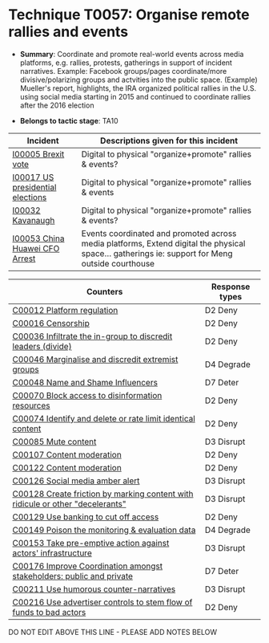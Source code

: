 # Technique T0057: Organise remote rallies and events

* **Summary**: Coordinate and promote real-world events across media platforms, e.g. rallies, protests, gatherings in support of incident narratives. Example: Facebook groups/pages coordinate/more divisive/polarizing groups and actvities into the public space. (Example) Mueller's report, highlights, the IRA organized political rallies in the U.S. using social media starting in 2015 and continued to coordinate rallies after the 2016 election

* **Belongs to tactic stage**: TA10


| Incident | Descriptions given for this incident |
| -------- | -------------------- |
| [I00005 Brexit vote](../incidents/I00005.md) | Digital to physical "organize+promote" rallies & events? |
| [I00017 US presidential elections](../incidents/I00017.md) | Digital to physical "organize+promote" rallies & events |
| [I00032 Kavanaugh](../incidents/I00032.md) | Digital to physical "organize+promote" rallies & events? |
| [I00053 China Huawei CFO Arrest](../incidents/I00053.md) | Events coordinated and promoted across media platforms, Extend digital the physical space… gatherings ie: support for Meng outside courthouse |



| Counters | Response types |
| -------- | -------------- |
| [C00012 Platform regulation](../counters/C00012.md) | D2 Deny |
| [C00016 Censorship](../counters/C00016.md) | D2 Deny |
| [C00036 Infiltrate the in-group to discredit leaders (divide)](../counters/C00036.md) | D2 Deny |
| [C00046 Marginalise and discredit extremist groups](../counters/C00046.md) | D4 Degrade |
| [C00048 Name and Shame Influencers](../counters/C00048.md) | D7 Deter |
| [C00070 Block access to disinformation resources](../counters/C00070.md) | D2 Deny |
| [C00074 Identify and delete or rate limit identical content](../counters/C00074.md) | D2 Deny |
| [C00085 Mute content](../counters/C00085.md) | D3 Disrupt |
| [C00107 Content moderation](../counters/C00107.md) | D2 Deny |
| [C00122 Content moderation](../counters/C00122.md) | D2 Deny |
| [C00126 Social media amber alert](../counters/C00126.md) | D3 Disrupt |
| [C00128 Create friction by marking content with ridicule or other "decelerants"](../counters/C00128.md) | D3 Disrupt |
| [C00129 Use banking to cut off access ](../counters/C00129.md) | D2 Deny |
| [C00149 Poison the monitoring & evaluation data](../counters/C00149.md) | D4 Degrade |
| [C00153 Take pre-emptive action against actors' infrastructure](../counters/C00153.md) | D3 Disrupt |
| [C00176 Improve Coordination amongst stakeholders: public and private](../counters/C00176.md) | D7 Deter |
| [C00211 Use humorous counter-narratives](../counters/C00211.md) | D3 Disrupt |
| [C00216 Use advertiser controls to stem flow of funds to bad actors](../counters/C00216.md) | D2 Deny |


DO NOT EDIT ABOVE THIS LINE - PLEASE ADD NOTES BELOW